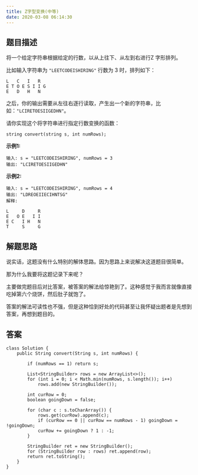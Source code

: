 ```yaml
---
title: Z字型变换(中等)
date: 2020-03-08 06:14:30
---
```

## 题目描述

将一个给定字符串根据给定的行数，以从上往下、从左到右进行Z 字形排列。

比如输入字符串为 ``"LEETCODEISHIRING"`` 行数为 3 时，排列如下：


```
L   C   I   R
E T O E S I I G
E   D   H   N
```
之后，你的输出需要从左往右逐行读取，产生出一个新的字符串，比如：``"LCIRETOESIIGEDHN"``。

请你实现这个将字符串进行指定行数变换的函数：


```
string convert(string s, int numRows);
```


**示例1:**


```
输入: s = "LEETCODEISHIRING", numRows = 3
输出: "LCIRETOESIIGEDHN"
```


**示例2:**


```
输入: s = "LEETCODEISHIRING", numRows = 4
输出: "LDREOEIIECIHNTSG"
解释:

L     D     R
E   O E   I I
E C   I H   N
T     S     G
```


## 解题思路

说实话，这题没有什么特别的解体思路。因为思路上来说解决这道题目很简单。

那为什么我要将这题记录下来呢？

主要做完题目后对比答案，被答案的解法给惊艳到了。这种感觉于我而言就像直接吃掉第六个烧饼，然后肚子就饱了。

答案的解法可读性也不强，但是这种恰到好处的代码甚至让我怀疑出题者是先想到答案，再想到题目的。

## 答案


```
class Solution {
    public String convert(String s, int numRows) {

        if (numRows == 1) return s;

        List<StringBuilder> rows = new ArrayList<>();
        for (int i = 0; i < Math.min(numRows, s.length()); i++)
            rows.add(new StringBuilder());

        int curRow = 0;
        boolean goingDown = false;

        for (char c : s.toCharArray()) {
            rows.get(curRow).append(c);
            if (curRow == 0 || curRow == numRows - 1) goingDown = !goingDown;
            curRow += goingDown ? 1 : -1;
        }

        StringBuilder ret = new StringBuilder();
        for (StringBuilder row : rows) ret.append(row);
        return ret.toString();
    }
}

```
